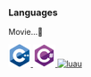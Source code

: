 <p align="left">
</p>
<h3 align="left">Languages</h3>
<p>Movie...📸</p>
<p align="left"> <a href="https://www.w3schools.com/cpp/" target="_blank" rel="noreferrer"> <img src="https://raw.githubusercontent.com/devicons/devicon/master/icons/cplusplus/cplusplus-original.svg" alt="cplusplus" width="40" height="40"/> </a> <a href="https://www.w3schools.com/cs/" target="_blank" rel="noreferrer"> <img src="https://raw.githubusercontent.com/devicons/devicon/master/icons/csharp/csharp-original.svg" alt="csharp" width="40" height="40"/> </a> 
</a> <a href="https://luau.org/" target="_blank" rel="noreferrer"> <img src="https://upload.wikimedia.org/wikipedia/commons/8/8f/Luau_Logo_%28Programming_Language%29.svg" alt="luau" width="40" height="40"/> </a> 


</p>
